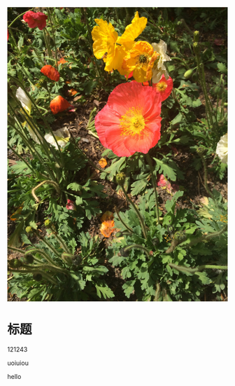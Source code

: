 <html lang="en">
<head>
    <meta charset="UTF-8">
    <title>Hello</title>
</head>
<body>
<img src="002.jpg"/>
<h1>标题</h1>
<p>121243</p>
<p>uoiuiou</p>
<p>hello</p>
</body>
</html>
